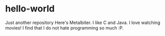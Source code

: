 # hello-world
Just another repository
Here's Metalbiter. I like C and Java. I love watching movies!
I find that I do not hate programming so much :P.
